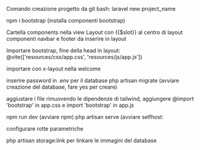 Comando creazione progetto da git bash:
laravel new project_name

npm i bootstrap (installa componenti bootstrap)

Cartella components nella view 
Layout con {{$slot}} al centro di layout
componenti navbar e footer da inserire in layout

Importare bootstrap, fine della head in layout:
@vite(['resources/css/app.css', 'resources/js/app.js'])

importare con x-layout nella welcome

inserire password in .env per il database
php artisan migrate
(avviare creazione del database, fare yes per creare) 

aggiustare i file rimuovendo le dipendenze di tailwind, aggiungere @import 'bootstrap' in app.css e import 'bootstrap' in app.js

npm run dev (avviare npm)
php artisan serve (avviare selfhost:

configurare rotte parametriche

php artisan storage:link per linkare le immagini del database
